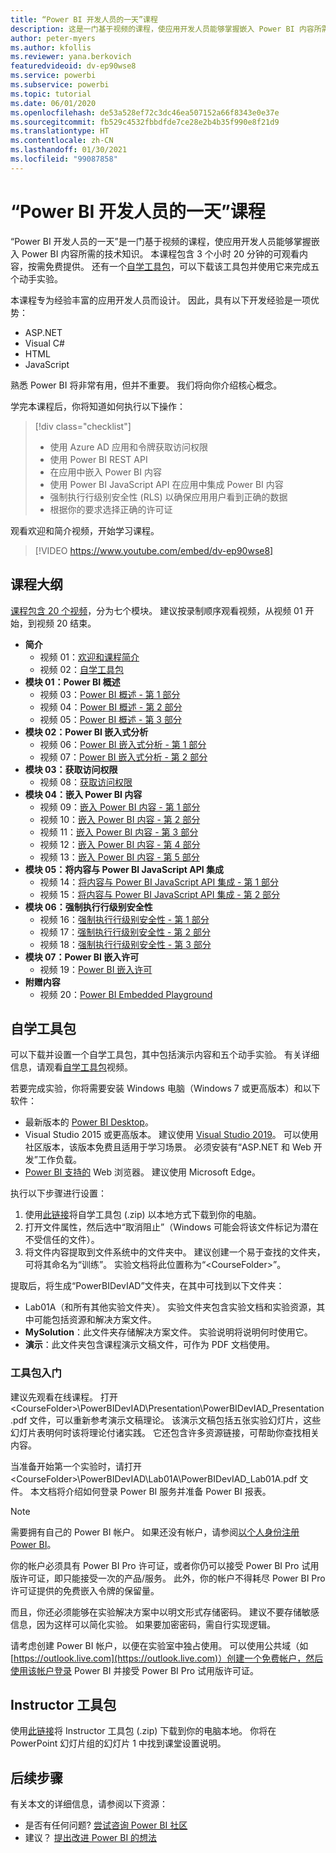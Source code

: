 ```yaml
---
title: “Power BI 开发人员的一天”课程
description: 这是一门基于视频的课程，使应用开发人员能够掌握嵌入 Power BI 内容所需的技术知识。
author: peter-myers
ms.author: kfollis
ms.reviewer: yana.berkovich
featuredvideoid: dv-ep90wse8
ms.service: powerbi
ms.subservice: powerbi
ms.topic: tutorial
ms.date: 06/01/2020
ms.openlocfilehash: de53a528ef72c3dc46ea507152a66f8343e0e37e
ms.sourcegitcommit: fb529c4532fbbdfde7ce28e2b4b35f990e8f21d9
ms.translationtype: HT
ms.contentlocale: zh-CN
ms.lasthandoff: 01/30/2021
ms.locfileid: "99087858"
---
```

# <a name="power-bi-developer-in-a-day-course"></a>“Power BI 开发人员的一天”课程

“Power BI 开发人员的一天”是一门基于视频的课程，使应用开发人员能够掌握嵌入 Power BI 内容所需的技术知识。 本课程包含 3 个小时 20 分钟的可观看内容，按需免费提供。 还有一个[自学工具包](#self-study-kit)，可以下载该工具包并使用它来完成五个动手实验。

本课程专为经验丰富的应用开发人员而设计。 因此，具有以下开发经验是一项优势：

- ASP.NET
- Visual C#
- HTML
- JavaScript

熟悉 Power BI 将非常有用，但并不重要。 我们将向你介绍核心概念。

学完本课程后，你将知道如何执行以下操作：

> [!div class="checklist"]
> - 使用 Azure AD 应用和令牌获取访问权限
> - 使用 Power BI REST API
> - 在应用中嵌入 Power BI 内容
> - 使用 Power BI JavaScript API 在应用中集成 Power BI 内容
> - 强制执行行级别安全性 (RLS) 以确保应用用户看到正确的数据
> - 根据你的要求选择正确的许可证

观看欢迎和简介视频，开始学习课程。

> [!VIDEO https://www.youtube.com/embed/dv-ep90wse8]

## <a name="course-outline"></a>课程大纲

[课程包含 20 个视频](https://www.youtube.com/playlist?list=PL1N57mwBHtN1AGWHnJMhtvJCIG_IlC07D)，分为七个模块。 建议按录制顺序观看视频，从视频 01 开始，到视频 20 结束。

- **简介**
  - 视频 01：[欢迎和课程简介](https://www.youtube.com/watch?v=dv-ep90wse8&list=PL1N57mwBHtN1AGWHnJMhtvJCIG_IlC07D)
  - 视频 02：[自学工具包](https://www.youtube.com/watch?v=X0P9Mdqx7sY&list=PL1N57mwBHtN1AGWHnJMhtvJCIG_IlC07D)
- **模块 01：Power BI 概述**
  - 视频 03：[Power BI 概述 - 第 1 部分](https://www.youtube.com/watch?v=LD3RlDdRi-0&list=PL1N57mwBHtN1AGWHnJMhtvJCIG_IlC07D)
  - 视频 04：[Power BI 概述 - 第 2 部分](https://www.youtube.com/watch?v=jmHXlHI5hn0&list=PL1N57mwBHtN1AGWHnJMhtvJCIG_IlC07D)
  - 视频 05：[Power BI 概述 - 第 3 部分](https://www.youtube.com/watch?v=uujSR_7cfL4&list=PL1N57mwBHtN1AGWHnJMhtvJCIG_IlC07D)
- **模块 02：Power BI 嵌入式分析**
  - 视频 06：[Power BI 嵌入式分析 - 第 1 部分](https://www.youtube.com/watch?v=2QBnfUwnuMk&list=PL1N57mwBHtN1AGWHnJMhtvJCIG_IlC07D)
  - 视频 07：[Power BI 嵌入式分析 - 第 2 部分](https://www.youtube.com/watch?v=7Jda5x7Qe7Q&list=PL1N57mwBHtN1AGWHnJMhtvJCIG_IlC07D)
- **模块 03：获取访问权限**
  - 视频 08：[获取访问权限](https://www.youtube.com/watch?v=3dYCMTsDT3c&list=PL1N57mwBHtN1AGWHnJMhtvJCIG_IlC07D)
- **模块 04：嵌入 Power BI 内容**
  - 视频 09：[嵌入 Power BI 内容 - 第 1 部分](https://www.youtube.com/watch?v=caKS8PQJnyo&list=PL1N57mwBHtN1AGWHnJMhtvJCIG_IlC07D)
  - 视频 10：[嵌入 Power BI 内容 - 第 2 部分](https://www.youtube.com/watch?v=XbYt8ZX3q9k&list=PL1N57mwBHtN1AGWHnJMhtvJCIG_IlC07D)
  - 视频 11：[嵌入 Power BI 内容 - 第 3 部分](https://www.youtube.com/watch?v=mXmFrHuYVh8&list=PL1N57mwBHtN1AGWHnJMhtvJCIG_IlC07D)
  - 视频 12：[嵌入 Power BI 内容 - 第 4 部分](https://www.youtube.com/watch?v=9YNm90K8FhA&list=PL1N57mwBHtN1AGWHnJMhtvJCIG_IlC07D)
  - 视频 13：[嵌入 Power BI 内容 - 第 5 部分](https://www.youtube.com/watch?v=hnZ7IWHrMFU&list=PL1N57mwBHtN1AGWHnJMhtvJCIG_IlC07D)
- **模块 05：将内容与 Power BI JavaScript API 集成**
  - 视频 14：[将内容与 Power BI JavaScript API 集成 - 第 1 部分](https://www.youtube.com/watch?v=wmeEEHQmQqw&list=PL1N57mwBHtN1AGWHnJMhtvJCIG_IlC07D)
  - 视频 15：[将内容与 Power BI JavaScript API 集成 - 第 2 部分](https://www.youtube.com/watch?v=TSEjZl0dGfM&list=PL1N57mwBHtN1AGWHnJMhtvJCIG_IlC07D)
- **模块 06：强制执行行级别安全性**
  - 视频 16：[强制执行行级别安全性 - 第 1 部分](https://www.youtube.com/watch?v=8O4hzGI8FFg&list=PL1N57mwBHtN1AGWHnJMhtvJCIG_IlC07D)
  - 视频 17：[强制执行行级别安全性 - 第 2 部分](https://www.youtube.com/watch?v=8mxg8LtLx4I&list=PL1N57mwBHtN1AGWHnJMhtvJCIG_IlC07D)
  - 视频 18：[强制执行行级别安全性 - 第 3 部分](https://www.youtube.com/watch?v=OdgtbIIM9pk&list=PL1N57mwBHtN1AGWHnJMhtvJCIG_IlC07D)
- **模块 07：Power BI 嵌入许可**
  - 视频 19：[Power BI 嵌入许可](https://www.youtube.com/watch?v=ipmip6ARnks&list=PL1N57mwBHtN1AGWHnJMhtvJCIG_IlC07D)
- **附赠内容**
  - 视频 20：[Power BI Embedded Playground](https://www.youtube.com/watch?v=U3qeQRwWhRc&list=PL1N57mwBHtN1AGWHnJMhtvJCIG_IlC07D)

## <a name="self-study-kit"></a>自学工具包

可以下载并设置一个自学工具包，其中包括演示内容和五个动手实验。 有关详细信息，请观看[自学工具包](https://www.youtube.com/watch?v=X0P9Mdqx7sY)视频。

若要完成实验，你将需要安装 Windows 电脑（Windows 7 或更高版本）和以下软件：

- 最新版本的 [Power BI Desktop](../fundamentals/desktop-get-the-desktop.md)。
- Visual Studio 2015 或更高版本。 建议使用 [Visual Studio 2019](https://visualstudio.microsoft.com/downloads/)。 可以使用社区版本，该版本免费且适用于学习场景。 必须安装有“ASP.NET 和 Web 开发”工作负载。
- [Power BI 支持的](../fundamentals/power-bi-browsers.md) Web 浏览器。 建议使用 Microsoft Edge。

执行以下步骤进行设置：

1. 使用[此链接](https://aka.ms/deviad-student)将自学工具包 (.zip) 以本地方式下载到你的电脑。
1. 打开文件属性，然后选中“取消阻止”（Windows 可能会将该文件标记为潜在不受信任的文件）。
1. 将文件内容提取到文件系统中的文件夹中。 建议创建一个易于查找的文件夹，可将其命名为“训练”。 实验文档将此位置称为“&lt;CourseFolder&gt;”。

提取后，将生成“PowerBIDevIAD”文件夹，在其中可找到以下文件夹：

- Lab01A（和所有其他实验文件夹）。 实验文件夹包含实验文档和实验资源，其中可能包括资源和解决方案文件。
- **MySolution**：此文件夹存储解决方案文件。 实验说明将说明何时使用它。
- **演示**：此文件夹包含课程演示文稿文件，可作为 PDF 文档使用。

### <a name="get-started-with-the-kit"></a>工具包入门

建议先观看在线课程。 打开 &lt;CourseFolder&gt;\PowerBIDevIAD\Presentation\PowerBIDevIAD_Presentation.pdf 文件，可以重新参考演示文稿理论。 该演示文稿包括五张实验幻灯片，这些幻灯片表明何时该将理论付诸实践。 它还包含许多资源链接，可帮助你查找相关内容。

当准备开始第一个实验时，请打开 &lt;CourseFolder&gt;\PowerBIDevIAD\Lab01A\PowerBIDevIAD_Lab01A.pdf 文件。 本文档将介绍如何登录 Power BI 服务并准备 Power BI 报表。

> [!NOTE]
> 需要拥有自己的 Power BI 帐户。 如果还没有帐户，请参阅[以个人身份注册 Power BI](../fundamentals/service-self-service-signup-for-power-bi.md)。
>
> 你的帐户必须具有 Power BI Pro 许可证，或者你仍可以接受 Power BI Pro 试用版许可证，即只能接受一次的产品/服务。 此外，你的帐户不得耗尽 Power BI Pro 许可证提供的免费嵌入令牌的保留量。
>
> 而且，你还必须能够在实验解决方案中以明文形式存储密码。 建议不要存储敏感信息，因为这样可以简化实验。 如果要加密密码，需自行实现逻辑。
>
> 请考虑创建 Power BI 帐户，以便在实验室中独占使用。 可以使用公共域（如 [https://outlook.live.com](https://outlook.live.com)）创建一个免费帐户，然后使用该帐户登录 Power BI 并接受 Power BI Pro 试用版许可证。

## <a name="instructor-kit"></a>Instructor 工具包

使用[此链接](https://aka.ms/deviad-instructor)将 Instructor 工具包 (.zip) 下载到你的电脑本地。 你将在 PowerPoint 幻灯片组的幻灯片 1 中找到课堂设置说明。

## <a name="next-steps"></a>后续步骤

有关本文的详细信息，请参阅以下资源：

- 是否有任何问题? [尝试咨询 Power BI 社区](https://community.powerbi.com/)
- 建议？ [提出改进 Power BI 的想法](https://ideas.powerbi.com/)